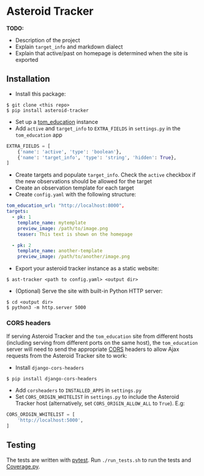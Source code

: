 # Asteroid Tracker

**TODO:**
* Description of the project
* Explain `target_info` and markdown dialect
* Explain that active/past on homepage is determined when the site is exported

## Installation

* Install this package:
```
$ git clone <this repo>
$ pip install asteroid-tracker
```
* Set up a [tom_education](https://github.com/joesingo/tom_education) instance
* Add `active` and `target_info` to `EXTRA_FIELDS` in `settings.py` in the
  `tom_education` app
```python
EXTRA_FIELDS = [
    {'name': 'active', 'type': 'boolean'},
    {'name': 'target_info', 'type': 'string', 'hidden': True},
]
```
* Create targets and populate `target_info`. Check the `active` checkbox if the
  new observations should be allowed for the target
* Create an observation template for each target
* Create `config.yaml` with the following structure:
```yaml
tom_education_url: "http://localhost:8000",
targets:
  - pk: 1
    template_name: mytemplate
    preview_image: /path/to/image.png
    teaser: This text is shown on the homepage

  - pk: 2
    template_name: another-template
    preview_image: /path/to/another/image.png
```
* Export your asteroid tracker instance as a static website:
```
$ ast-tracker <path to config.yaml> <output dir>
```
* (Optional) Serve the site with built-in Python HTTP server:
```
$ cd <output dir>
$ python3 -m http.server 5000
```

### CORS headers

If serving Asteroid Tracker and the `tom_education` site from different hosts
(including serving from different ports on the same host), the `tom_education`
server will need to send the appropriate
[CORS](https://en.wikipedia.org/wiki/Cross-origin_resource_sharing) headers to
allow Ajax requests from the Asteroid Tracker site to work:

* Install `django-cors-headers`
```
$ pip install django-cors-headers
```
* Add `corsheaders` to `INSTALLED_APPS` in `settings.py`
* Set `CORS_ORIGIN_WHITELIST` in `settings.py` to include the Asteroid Tracker
host (alternatively, set `CORS_ORIGIN_ALLOW_ALL` to `True`). E.g:
```python
CORS_ORIGIN_WHITELIST = [
    'http://localhost:5000',
]
```

## Testing

The tests are written with
[pytest](https://docs.pytest.org/en/latest/index.html). Run `./run_tests.sh` to
run the tests and [Coverage.py](https://coverage.readthedocs.io/en/v4.5.x/).
